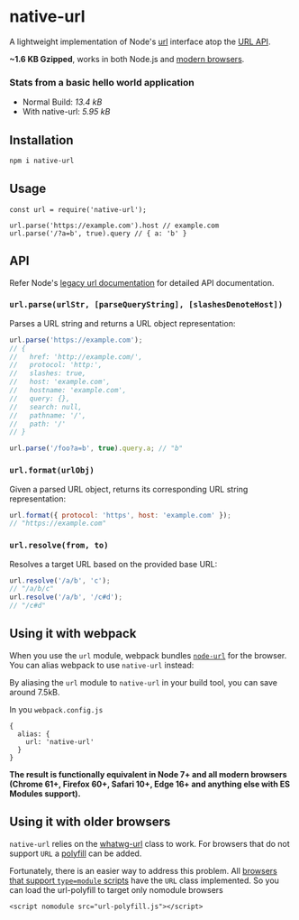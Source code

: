 # native-url

A lightweight implementation of Node's [url](http://nodejs.org/api/url.html) interface atop the [URL API](https://developer.mozilla.org/en-US/docs/Web/API/URL).

**~1.6 KB Gzipped**, works in both Node.js and [modern browsers](https://caniuse.com/#feat=mdn-api_url).

### Stats from a basic hello world application

- Normal Build: _13.4 kB_
- With native-url: _5.95 kB_

## Installation

```sh
npm i native-url
```

## Usage

```
const url = require('native-url');

url.parse('https://example.com').host // example.com
url.parse('/?a=b', true).query // { a: 'b' }
```

## API

Refer Node's [legacy url documentation](https://nodejs.org/api/url.html#url_legacy_url_api) for detailed API documentation.

### `url.parse(urlStr, [parseQueryString], [slashesDenoteHost])`

Parses a URL string and returns a URL object representation:

```js
url.parse('https://example.com');
// {
//   href: 'http://example.com/',
//   protocol: 'http:',
//   slashes: true,
//   host: 'example.com',
//   hostname: 'example.com',
//   query: {},
//   search: null,
//   pathname: '/',
//   path: '/'
// }

url.parse('/foo?a=b', true).query.a; // "b"
```

### `url.format(urlObj)`

Given a parsed URL object, returns its corresponding URL string representation:

```js
url.format({ protocol: 'https', host: 'example.com' });
// "https://example.com"
```

### `url.resolve(from, to)`

Resolves a target URL based on the provided base URL:

```js
url.resolve('/a/b', 'c');
// "/a/b/c"
url.resolve('/a/b', '/c#d');
// "/c#d"
```

## Using it with webpack

When you use the `url` module, webpack bundles [`node-url`](https://github.com/defunctzombie/node-url) for the browser. You can alias webpack to use `native-url` instead:

By aliasing the `url` module to `native-url` in your build tool, you can save around 7.5kB.

In you `webpack.config.js`

```
{
  alias: {
    url: 'native-url'
  }
}
```

**The result is functionally equivalent in Node 7+ and all modern browsers (Chrome 61+, Firefox 60+, Safari 10+, Edge 16+ and anything else with ES Modules support).**

## Using it with older browsers

`native-url` relies on the [whatwg-url](https://developer.mozilla.org/en-US/docs/Web/API/URL) class to work. For browsers that do not support `URL` a [polyfill](https://www.npmjs.com/package/url-polyfill) can be added.

Fortunately, there is an easier way to address this problem. All [browsers that support `type=module` scripts](https://caniuse.com/#feat=url) have the `URL` class implemented. So you can load the url-polyfill to target only nomodule browsers

`<script nomodule src="url-polyfill.js"></script>`

